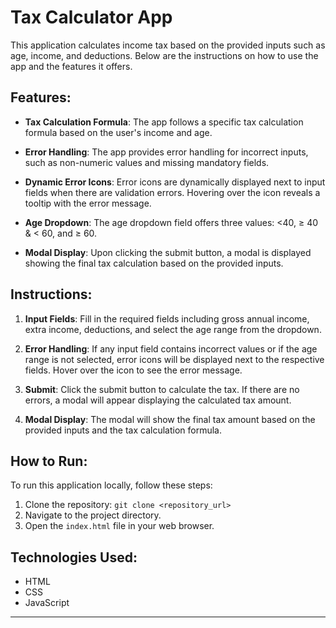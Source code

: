 
# Tax Calculator App

This application calculates income tax based on the provided inputs such as age, income, and deductions. Below are the instructions on how to use the app and the features it offers.

## Features:

- **Tax Calculation Formula**: The app follows a specific tax calculation formula based on the user's income and age.
  
- **Error Handling**: The app provides error handling for incorrect inputs, such as non-numeric values and missing mandatory fields.

- **Dynamic Error Icons**: Error icons are dynamically displayed next to input fields when there are validation errors. Hovering over the icon reveals a tooltip with the error message.

- **Age Dropdown**: The age dropdown field offers three values: <40, ≥ 40 & < 60, and ≥ 60.

- **Modal Display**: Upon clicking the submit button, a modal is displayed showing the final tax calculation based on the provided inputs.

## Instructions:

1. **Input Fields**: Fill in the required fields including gross annual income, extra income, deductions, and select the age range from the dropdown.

2. **Error Handling**: If any input field contains incorrect values or if the age range is not selected, error icons will be displayed next to the respective fields. Hover over the icon to see the error message.

3. **Submit**: Click the submit button to calculate the tax. If there are no errors, a modal will appear displaying the calculated tax amount.

4. **Modal Display**: The modal will show the final tax amount based on the provided inputs and the tax calculation formula.

## How to Run:

To run this application locally, follow these steps:

1. Clone the repository: `git clone <repository_url>`
2. Navigate to the project directory.
3. Open the `index.html` file in your web browser.

## Technologies Used:

- HTML
- CSS
- JavaScript

---

